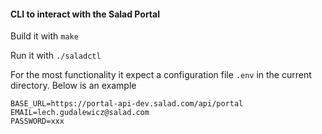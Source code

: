 #### CLI to interact with the Salad Portal

Build it with `make`

Run it with `./saladctl`

For the most functionality it expect a configuration file `.env` in the current directory. Below is an example

```
BASE_URL=https://portal-api-dev.salad.com/api/portal
EMAIL=lech.gudalewicz@salad.com
PASSWORD=xxx
```
